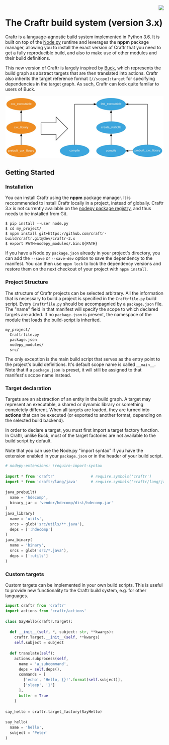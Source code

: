 <img align="right" src="http://i.imgur.com/NPcPEF5.png">

# The Craftr build system (version 3.x)

Craftr is a language-agnostic build system implemented in Python 3.6. It is
built on top of the [Node.py] runtime and leverages the **nppm** package
manager, allowing you to install the exact version of Craftr that you need
to get a fully reproducible build, and also to make use of other modules and
their build definitions.

This new version of Craftr is largely inspired by [Buck], which represents the
build graph as abstract targets that are then translated into actions. Craftr
also inherits the target reference format `[//scope]:target` for specifying
dependencies in the target graph. As such, Craftr can look quite familar to
users of Buck.

![](.assets/diagram.jpg)

  [Node.py]: https://nodepy.org
  [Buck]: https://buckbuild.com/

## Getting Started

### Installation

You can install Craftr using the **nppm** package manager. It is reccommended
to install Craftr locally in a project, instead of globally. Craftr 3.x is
not currently available on the [nodepy package registry], and thus needs to be
installed from Git.

  [nodepy package registry]: https://registry.nodepy.org/

    $ pip install --user node.py
    $ cd my_project/
    $ nppm install git+https://github.com/craftr-build/craftr.git@dev/craftr-3.x
    $ export PATH=nodepy_modules/.bin:${PATH}

If you have a Node.py `package.json` already in your project's directory, you
can add the `--save` or `--save-dev` option to save the dependency to the
manifest. You can then use `nppm lock` to lock the dependency versions and
restore them on the next checkout of your project with `nppm install`.

### Project Structure

The structure of Craftr projects can be selected arbitrary. All the information
that is necessary to build a project is specified in the `Craftrfile.py` build
script. Every `Craftrfile.py` should be accompagnied by a `package.json` file.
The "name" field in that manifest will specify the scope to which declared
targets are added. If no `package.json` is present, the namespace of the module
that loads the build-script is inherited.

    my_project/
      Craftrfile.py
      package.json
      nodepy_modules/
      src/

The only exception is the main build script that serves as the entry point to
the project's build definitions. It's default scope name is called `__main__`.
Note that if a `package.json` is preset, it will still be assigned to that
manifest's scope name instead.

### Target declaration

Targets are an abstraction of an entity in the build graph. A target may
represent an executable, a shared or dynamic library or something completely
different. When all targets are loaded, they are turned into **actions** that
can be executed (or exported to another format, depending on the selected
build backend).

In order to declare a target, you must first import a target factory function.
In Craftr, unlike Buck, most of the target factories are not available to the
build script by default.

Note that you can use the Node.py "import syntax" if you have the extension
enabled in your `package.json` or in the header of your build script.

```python
# nodepy-extensions: !require-import-syntax

import * from 'craftr'                # require.symbols('craftr')
import * from 'craftr/lang/java'      # require.symbols('craftr/lang/java')

java_prebuilt(
  name = 'hdecomp',
  binary_jar = 'vendor/hdecomp/dist/hdecomp.jar'
)
java_library(
  name = 'utils',
  srcs = glob('src/utils/**.java'),
  deps = [':hdecomp']
)
java_binary(
  name = 'binary',
  srcs = glob('src/*.java'),
  deps = [':utils']
)
```

### Custom targets

Custom targets can be implemented in your own build scripts. This is useful to
provide new functionality to the Craftr build system, e.g. for other languages.

```python
import craftr from 'craftr'
import actions from 'craftr/actions'

class SayHello(craftr.Target):

  def __init__(self, *, subject: str, **kwargs):
    craftr.Target.__init__(self, **kwargs)
    self.subject = subject

  def translate(self):
    actions.subprocess(self,
      name = 'a_subcommand',
      deps = self.deps(),
      commands = [
        ['echo', 'Hello, {}!'.format(self.subject)],
        ['sleep', '1']
      ],
      buffer = True
    )

say_hello = craftr.target_factory(SayHello)

say_hello(
  name = 'hello',
  subject = 'Peter'
)
```
